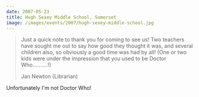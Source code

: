 ```yaml
---
date: 2007-05-23
title: Hugh Sexey Middle School, Somerset
image: /images/events/2007/hugh-sexey-middle-school.jpg
---
```


> Just a quick note to thank you for coming to see us! Two teachers have sought me out to say how good they thought it was, and several children also, so obviously a good time was had by all! (One or two kids were under the impression that you used to be Doctor Who..........!)
> 
> <footer>Jan Newton (Librarian)</footer>

Unfortunately I'm not Doctor Who!

